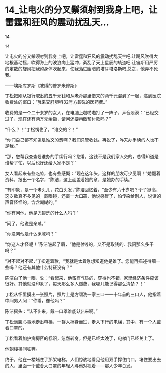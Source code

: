 # 14_让电火的分叉鬃须射到我身上吧，让雷霆和狂风的震动扰乱天...

14

14

让电火的分叉鬃须射到我身上吧，让雷霆和狂风的震动扰乱天空吧.让飓风吹得大地根基动摇，吹得海上的波浪向上猛冲，紊乱了天上星辰的轨道吧.让宙斯用严厉的定数的旋风把我的身体吹起来，使我落进幽暗的塔耳塔洛斯吧.总之，他弄不死我。

——埃斯库罗斯《被缚的普罗米修斯》

丁松把刚从银行取出的五千元钱和从老孙那里借来的两千元混到了一起，递到医院收费处的窗口：“我来交肝胆科32号方碧洗的医药费。”

收费的是一个二十来岁的女人，在电脑上啪啪啪打了一阵子，声音淡漠：“已经交过了，现在还有两万元余额，请问还要再缴预付款吗？”

“什么？！”丁松愣住了，“谁交的？！”

“你们自己都不知道是谁交的费啊？我们只管收钱。再说了，昨天办手续的人也不是我。”

“那，您帮我查查是谁办的手续行吗？您看，这钱不是我们家人交的，总得知道是谁帮了忙，以后也好还给人家不是？”

女人看起来有些吃惊，也有些感慨：“现在这年头，这样的朋友可少见啊！”她翻着资料，报出一个名字，“陈洁，这上面盖着她的章，是她办的手续。”

“有印象，是一个老头儿，花白头发，”陈洁回忆着，“至少有六十岁吧？个子挺高，这岁数真不多见的，戴眼镜，还戴一大口罩，他说感冒了，怕传染给别人，说话的声音怪怪的，含含糊糊的。”

“你有问他，他是方碧洗的什么人吗？”

“问了，他说是亲戚。”

“你没问他是什么亲戚吗？”

“你这人才怪呢！”陈洁皱起了眉，“他是付钱的，又不是取钱的，我问那么多干吗？”

“对不起对不起，”丁松道着歉，“我就是太着急想知道他是谁了。您能再描述得细一些吗？他还有其他什么特征没有？”

陈洁白了他一眼，说：“看起来，他蛮有气质的，穿得也不错，家里经济条件应该很好。其他就没印象了，每天那么多人缴费，我哪儿能记得那么清楚？！”

丁松从怀里摸出一张照片，照片上是方碧洗一家三口——十年前的三口人，他指着中间男人问：“你看，像他吗？”

陈洁摇头：“认不出来，戴一口罩谁能认出来啊。”

丁松满腹心事地走出电梯，一群人擦身而过，走入下行的电梯，其中，有一个人戴着口罩的。

丁松看着加护病房区的标识，忽然转身，但是已经太晚了，电梯门已经关上了。

他朝楼梯间狂奔。

终于，他在一楼堵住了那架电梯，人们惊骇地看见他用双手撑住门口，堵住要出去的人，里面一个戴着大口罩的年轻人与他对视着——那人少年白发。